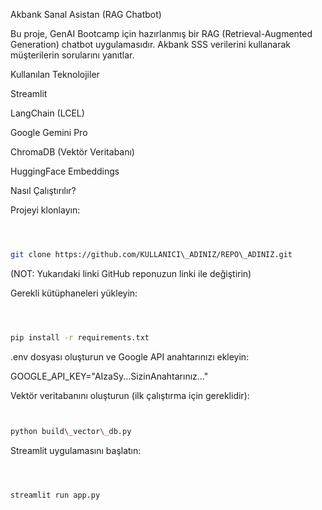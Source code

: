 Akbank Sanal Asistan (RAG Chatbot)

Bu proje, GenAI Bootcamp için hazırlanmış bir RAG (Retrieval-Augmented Generation) chatbot uygulamasıdır. Akbank SSS verilerini kullanarak müşterilerin sorularını yanıtlar.



Kullanılan Teknolojiler

Streamlit



LangChain (LCEL)



Google Gemini Pro



ChromaDB (Vektör Veritabanı)



HuggingFace Embeddings



Nasıl Çalıştırılır?

Projeyi klonlayın:



```bash



git clone https://github.com/KULLANICI\_ADINIZ/REPO\_ADINIZ.git
```

(NOT: Yukarıdaki linki GitHub reponuzun linki ile değiştirin)



Gerekli kütüphaneleri yükleyin:



```bash



pip install -r requirements.txt

```

.env dosyası oluşturun ve Google API anahtarınızı ekleyin:



GOOGLE\_API\_KEY="AIzaSy...SizinAnahtarınız..."

Vektör veritabanını oluşturun (ilk çalıştırma için gereklidir):



```bash


python build\_vector\_db.py

```

Streamlit uygulamasını başlatın:



```bash



streamlit run app.py

```


